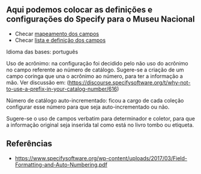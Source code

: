 ## Aqui podemos colocar as definições e configurações do Specify para o Museu Nacional

* Checar [mapeamento dos campos](https://github.com/specify/specify6/blob/master/config/dwcdefaultmap.xml)
* Checar [lista e definição dos campos](https://www.specifysoftware.org/specify-6-schema/)

Idioma das bases: português

Uso de acrônimo: na configuração foi decidido pelo não uso do acrônimo no campo referente ao número de catálogo. Sugere-se a criação de um campo coringa que una o acrônimo ao número, para ter a informação a mão. Ver discussão em: (https://discourse.specifysoftware.org/t/why-not-to-use-a-prefix-in-your-catalog-number/616)

Número de catálogo auto-incrementado: ficou a cargo de cada coleção configurar esse número para que seja auto-incrementado ou não.

Sugere-se o uso de campos verbatim para determinador e coletor, para que a informação original seja inserida tal como está no livro tombo ou etiqueta.

## Referências

* https://www.specifysoftware.org/wp-content/uploads/2017/03/Field-Formatting-and-Auto-Numbering.pdf
